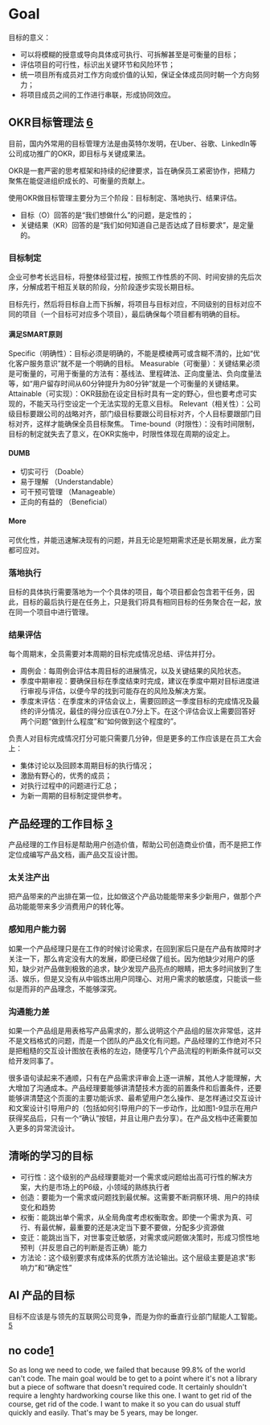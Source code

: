 # Goal

目标的意义：

- 可以将模糊的授意或导向具体成可执行、可拆解甚至是可衡量的目标；
- 评估项目的可行性，标识出关键环节和风险环节；
- 统一项目所有成员对工作方向或价值的认知，保证全体成员同时朝一个方向努力；
- 将项目成员之间的工作进行串联，形成协同效应。

## OKR目标管理法 [6]

目前，国内外常用的目标管理方法是由英特尔发明，在Uber、谷歌、LinkedIn等公司成功推广的OKR，即目标与关键成果法。

OKR是一套严密的思考框架和持续的纪律要求，旨在确保员工紧密协作，把精力聚焦在能促进组织成长的、可衡量的贡献上。

使用OKR做目标管理主要分为三个阶段：目标制定、落地执行、结果评估。

- 目标（O）回答的是“我们想做什么”的问题，是定性的；
- 关键结果（KR）回答的是“我们如何知道自己是否达成了目标要求”，是定量的。

### 目标制定

企业可参考长远目标，将整体经营过程，按照工作性质的不同、时间安排的先后次序，分解成若干相互关联的阶段，分阶段逐步实现长期目标。

目标先行，然后将目标自上而下拆解，将项目与目标对应，不同级别的目标对应不同的项目（一个目标可对应多个项目），最后确保每个项目都有明确的目标。

#### 满足SMART原则

Specific（明确性）：目标必须是明确的，不能是模棱两可或含糊不清的，比如“优化客户服务意识”就不是一个明确的目标。
Measurable（可衡量）：关键结果必须是可衡量的，可用于衡量的方法有：基线法、里程碑法、正向度量法、负向度量法等，如“用户留存时间从60分钟提升为80分钟”就是一个可衡量的关键结果。
Attainable（可实现）：OKR鼓励在设定目标时具有一定的野心，但也要考虑可实现的，不能天马行空设定一个无法实现的无意义目标。
Relevant（相关性）：公司级目标要跟公司的战略对齐，部门级目标要跟公司目标对齐，个人目标要跟部门目标对齐，这样才能确保全员目标聚焦。
Time-bound（时限性）：没有时间限制，目标的制定就失去了意义，在OKR实施中，时限性体现在周期的设定上。

#### DUMB

- 切实可行 （Doable）
- 易于理解 （Understandable）
- 可干预可管理 （Manageable）
- 正向的有益的 （Beneficial）

#### More

可优化性，并能迅速解决现有的问题，并且无论是短期需求还是长期发展，此方案都可应对。

### 落地执行

目标的具体执行需要落地为一个个具体的项目，每个项目都会包含若干任务，因此，目标的最后执行是在任务上，只是我们将具有相同目标的任务聚合在一起，放在同一个项目中进行管理。

### 结果评估

每个周期末，全员需要对本周期的目标完成情况总结、评估并打分。

- 周例会：每周例会评估本周目标的进展情况，以及关键结果的风险状态。
- 季度中期审视：要确保目标在季度结束时完成，建议在季度中期对目标进度进行审视与评估，以便今早的找到可能存在的风险及解决方案。
- 季度末评估：在季度末的评估会议上，需要回顾这一季度目标的完成情况及最终的评分情况，最佳的得分应该在0.7分上下。在这个评估会议上需要回答好两个问题“做到什么程度”和“如何做到这个程度的”。

负责人对目标完成情况打分可能只需要几分钟，但是更多的工作应该是在员工大会上：

- 集体讨论以及回顾本周期目标的执行情况；
- 激励有野心的，优秀的成员；
- 对执行过程中的问题进行汇总；
- 为新一周期的目标制定提供参考。

## 产品经理的工作目标 [3]

产品经理的工作目标是帮助用户创造价值，帮助公司创造商业价值，而不是把工作定位成编写产品文档，画产品交互设计图。

### 太关注产出

把产品带来的产出排在第一位，比如做这个产品功能能带来多少新用户，做那个产品功能能带来多少消费用户的转化等。

### 感知用户能力弱

如果一个产品经理只是在工作的时候讨论需求，在回到家后只是在产品有故障时才关注一下，那么肯定没有大的发展，即便已经做了组长。因为他缺少对用户的感知，缺少对产品做到极致的追求，缺少发现产品亮点的眼睛，把太多时间放到了生活、娱乐，但是又没有从中锻炼出用户同理心、对用户需求的敏感度，只能谈一些似是而非的产品理念，不能够深究。

### 沟通能力差

如果一个产品组是用表格写产品需求的，那么说明这个产品组的层次非常低，这并不是文档格式的问题，而是一个团队的产品文化有问题。产品经理的工作绝对不只是把粗糙的交互设计图放在表格的左边，随便写几个产品流程的判断条件就可以交给开发同事了。

很多语句读起来不通顺，只有在产品需求评审会上逐一讲解，其他人才能理解，大大增加了沟通成本。产品经理要能够讲清楚技术方面的前置条件和后置条件，还要能够讲清楚这个页面的主要功能诉求、最希望用户怎么操作、是怎样通过交互设计和文案设计引导用户的（包括如何引导用户的下一步动作，比如图1-9显示在用户获得奖品后，只有一个“确认”按钮，并且让用户去分享）。在产品文档中还需要加入更多的异常流设计。


## 清晰的学习的目标

- 可行性：这个级别的产品经理要能对一个需求或问题给出高可行性的解决方案，大约是市场上的P6级，小领域的熟练执行者
- 创造：要能为一个需求或问题找到最优解。这需要不断洞察环境、用户的持续变化和趋势
- 权衡：能跳出单个需求，从全局角度考虑权衡取舍。即使一个需求为真、可行、有最优解，最重要的还是决定当下要不要做，分配多少资源做
- 变迁：能跳出当下，对世事变迁敏感，对需求或问题做决策时，形成习惯性地预判（并反思自己的判断是否正确）能力
- 方法论：这个级别要求有成体系的优质方法论输出。这个层级主要是追求“影响力”和“确定性”



## AI 产品的目标

目标不应该是与领先的互联网公司竞争，而是为你的垂直行业部门赋能人工智能。 [5]

## no code[1]

So as long we need to code, we failed that because 99.8% of the world can't code. The main goal would be to get to a point where it's not a library but a piece of software that doesn't required code. It certainly shouldn't require a lenghty hardworking course like this one. I want to get rid of the course, get rid of the code. I want to make it so you can do usual stuff quickly and easily. That's may be 5 years, may be longer.

[1]: https://github.com/cedrickchee/knowledge/blob/master/courses/fast.ai/deep-learning-part-1/2019-edition/lesson-7-resnet-unet-gan-rnn.md
[2]: https://www.jianshu.com/p/02df7160b7b0
[3]: https://weread.qq.com/web/reader/46532b707210fc4f465d044k341323f021e34173cb3824c
[4]: https://www.zhihu.com/pub/reader/119583028/chapter/1057335985192501248
[5]: https://hbr.org/2019/02/how-to-choose-your-first-ai-project
[6]: https://www.toutiao.com/a6643946609216324109/s
